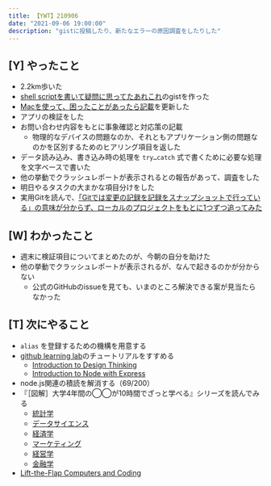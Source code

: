 ```yaml
---
title: 【YWT】210906
date: "2021-09-06 19:00:00"
description: "gistに投稿したり、新たなエラーの原因調査をしたりした"
---
```


## [Y] やったこと

- 2.2km歩いた
- [shell scriptを書いて疑問に思ってたあれこれ](https://gist.github.com/LeeDDHH/50179e3d99d1328775f6d931d48259ba)のgistを作った
- [Macを使って、困ったことがあったら記載](https://gist.github.com/LeeDDHH/a3298867ecd5c50b9ddf36f3fe76a78a)を更新した
- アプリの検証をした
- お問い合わせ内容をもとに事象確認と対応策の記載
  - 物理的なデバイスの問題なのか、それともアプリケーション側の問題なのかを区別するためのヒアリング項目を返した
- データ読み込み、書き込み時の処理を `try…catch` 式で書くために必要な処理を文字ベースで書いた
- 他の挙動でクラッシュレポートが表示されるとの報告があって、調査をした
- 明日やるタスクの大まかな項目分けをした
- 実用Gitを読んで、[「Gitでは変更の記録を記録をスナップショットで行っている」の意味が分からず、ローカルのプロジェクトをもとに1つずつ追ってみた](https://twitter.com/camomile_cafe/status/1434839060384677894)

## [W] わかったこと

- 週末に検証項目についてまとめたのが、今朝の自分を助けた
- 他の挙動でクラッシュレポートが表示されるが、なんで起きるのかが分からない
  - 公式のGitHubのissueを見ても、いまのところ解決できる案が見当たらなかった

## [T] 次にやること

- `alias` を登録するための機構を用意する
- [github learning lab](https://lab.github.com/githubtraining)のチュートリアルをすすめる
  - [Introduction to Design Thinking](https://lab.github.com/githubtraining/introduction-to-design-thinking)
  - [Introduction to Node with Express](https://lab.github.com/everydeveloper/introduction-to-node-with-express)
- node.js関連の積読を解消する（69/200）
- 『［図解］大学4年間の◯◯が10時間でざっと学べる』シリーズを読んでみる
  - [統計学](https://www.amazon.co.jp/dp/B07PXB4NN9)
  - [データサイエンス](https://www.amazon.co.jp/dp/B07XNW3TQM)
  - [経済学](https://www.amazon.co.jp/dp/B01KNLFHH6)
  - [マーケティング](https://www.amazon.co.jp/dp/B07BNC2SV3)
  - [経営学](https://www.amazon.co.jp/dp/B071SKDF3L)
  - [金融学](https://www.amazon.co.jp/dp/B07BB6Z7FW)
- [Lift-the-Flap Computers and Coding](https://www.amazon.co.jp/dp/1409591514)

<!-- https://twitter.com/camomile_cafe/status/1434854805185335303?s=20 -->
